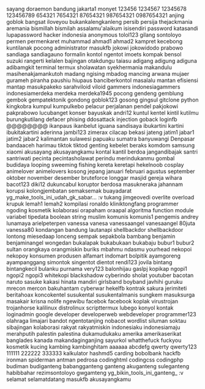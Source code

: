 sayang
doraemon
bandung
jakarta1
monyet
123456
1234567
12345678
123456789
654321
7654321
87654321
987654321
0987654321
anjing
goblok
bangsat
iloveyou
bukankalengkanleng
persib
persija
thejackmania
aremania
bismillah
bismilah
assalamu'alaikum
isisendiri
password
katasandi
lupapassword
hacker
indonesia
anonymous
tolol123
gilang
sontoloyo
permen
permenkaret
muhammad
ahmad1
ahmad2
kampret
kecebong
kuntilanak
pocong
administrator
masukfb
jokowi
jokowidodo
prabowo
sandiaga
sandiagauno
formalin
kontol
ngentot
imoets
kompak
bensol
suzuki
rangerti
kelalen
bajingan
otakdungu
taiasu
adigang
adigung
adiguna
adibamgkit
terminal
termux
sholawatan
syekhermania
makandulu
masihenakjamankutoh
madang
ngising
mbadog
mancing
arwana
mujaer
gurameh
piranha
paushiu
hiupaus
banciberkontol
masalalu
mantan
efisiensi
mantap
masukpakeko
sarahviloid
viloid
gammers
indonesiagammers
indonesiamerdeka
merdeka
merdeka1945
pocong
gendeng
gemblung
gembok
gempatektonik
gondong
goblok123
gosong
gingsul
gitclone
python
kingkobra
kumpul
kumpulkebo
pelacur
perjalanan
pendel
pakjokowi
pakprabowo
lucubanget
konser
bayuskak
andri12
kuntul
kentel
kintil
kutilmu
burungkutilang
defacer
phising
ddosattack
injection
goback
loginfb
@@@@@@@@
ikanpaus
ikanbelut
iguana
sandisaya
ibukartini
kartini
ibukitakartini
aderinna
jambi123
zimerax
cilacap
bekasi
jateng
jatim1
jabar1
jatim2
jabar2
kalimantan
sulawesi
papuaku
sumatra
banyuwangi
Denpasar
bandaaceh
harimau
tiktok
tiktod
genting
kebelet
beraks
komdom
samsung
xiaomi
akusayang
akusayangkamu
kontal
kantil
berdoa
jangandibajak
santri
santriwati
pecinta
pecintasholawat
perindu
merindukanmu
gombal
budidaya
looping
sweeming
fishing
kereta
keretapi
hekelnoob
cosplay
animelover
animelovers
kosong
jepang
januari
februari
agustus
september
oktober
november
desember
bruteforce
longgar
masjid
gereja
wihara
bacot123
diki12
dukuncabul
koruptor
berdosa
masukneraka
jahannam
korupsi
kolongjembatan
semaksemak
buayadarat
yg_make_tools_ini_udah_gk_sabar... :v
tukang
jimgeovedi
overlite
overload
krupuk
lemah1
lemah2
kompilasi
ronaldo
kliniktongfang
programmer
ngoding
kosmetik
kolaborasi
orapaham
oraapal
algoritma
function
module
variabel
tipedata
boolean
string
muslim
komunis
komunis1
pengemis
andrey
lunamaya
arielpeterpen
vanessa
vanesa
vanessaangel
vanesaangel
80juta
vanessa80
kondangan
bandung
lautanapi
shellbackdor
shellbackdoor
lontong
miesedaap
lonceng
sempak
sepakbola
bambang
benjamin
benjaminangel
wongedan
bukalapak
bukabukaan
bukabaju
bubur1
bubur2
sultan
orangkaya
orangmiskin
buriks
mbahmu
ndasmu
yourhead
nekopoi
nekopoy
konsumen
produsen
alfamart
indomart
bolpitik
ayamgoreng
ayampanggang
simontok
singentot
dientot
rendi123
jovila
bintang
bintangkecil
bulanku
purnama
very123
balonhijau
gaslpj
kopikap
ngopi1
ngopi2
ngopi3
whitekopi
blackshadow
cyberindo
sholat
youtuber
bacotan
naruto
sasuke
kakasi
hinata
mandiri
girlsband
boyband
javhihi
guruku
mrecon
mercon
bakuhantam
cyberwar
hekelfb
kontrak
sakura
jerimiteti
beritahoax
koncokentel
susukental
susukentalmanis
sungkem
masuksurga
masakair
krisna
nolife
ngewibu
facebok
facebook
koplak
virustrojan
trojanhorse
kalilinux
distrolinux
scripttermux
lubego
konyol
kontak
loginadmin
google
developer
developerweb
webdeveloper
programmer123
olahraga
limajari
bandot
ngentotanjing
nobacot
wordlist
siluman
soktau
sibajingan
kolaborasi
rakyat
rakyatmiskin
indonesiaku
indonesiamaju
merahputih
palestin
palestina
dukamudukaku
amerika
amerikaserikat
banglades
kanada
makandaginganjing
sayurkol
whatthefuck
fuckyou
kosmetik
kucing
kambing
kambinghitam
aaaaaa
abcdefg
qwerty
qwerty123
111111
222222
333333
kalkulator
hashmd5
carding
bobolbank
hackfb
ironman
spiderman
antman
pedrosa
codinghtml
codingcss
codingphp
budiman
budiganteng
babangganteng
ganteng
akuganteng
suleganteng
habibbahar
rezimsontoloyo
gwgamteng
yg_bikin_tools_ini_ganteng_ :v
selamat
selamatdatang
masukfb
akusayangkamu
